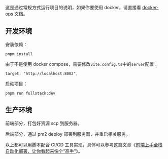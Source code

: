 这是通过常规方式运行项目的说明，如果你要使用 docker，请直接看 [docker-ops](./docker-ops.md) 文档。

## 开发环境

安装依赖：

```shell
pnpm install
```

由于不是使用 docker compose，需要修改`vite.config.ts`中的`server`配置：

```
target: "http://localhost:8002",
```

启动项目：

```shell
pnpm run fullstack:dev
```

## 生产环境

前端部分，打包好资源 scp 到服务器。

后端部分，通过 pm2 deploy 部署到服务器，并重启相关服务。

以上都可以用脚本配合 CI/CD 工具实现，具体可以参考这篇文章《[前端上手全栈自动化部署，让你看起来像个“高手”](https://juejin.cn/post/7373488886461431860)》。
